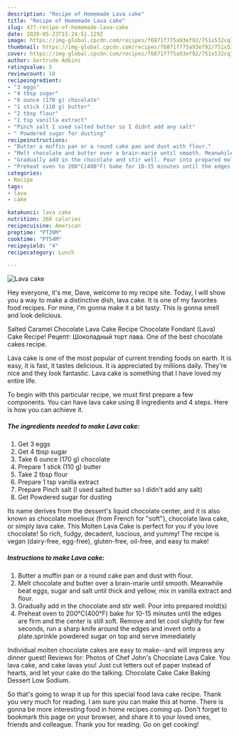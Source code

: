 ```yaml
---
description: "Recipe of Homemade Lava cake"
title: "Recipe of Homemade Lava cake"
slug: 477-recipe-of-homemade-lava-cake
date: 2020-05-23T15:24:51.129Z
image: https://img-global.cpcdn.com/recipes/f6871f775a93ef92/751x532cq70/lava-cake-recipe-main-photo.jpg
thumbnail: https://img-global.cpcdn.com/recipes/f6871f775a93ef92/751x532cq70/lava-cake-recipe-main-photo.jpg
cover: https://img-global.cpcdn.com/recipes/f6871f775a93ef92/751x532cq70/lava-cake-recipe-main-photo.jpg
author: Gertrude Adkins
ratingvalue: 5
reviewcount: 10
recipeingredient:
- "3 eggs"
- "4 tbsp sugar"
- "6 ounce (170 g) chocolate"
- "1 stick (110 g) butter"
- "2 tbsp flour"
- "1 tsp vanilla extract"
- "Pinch salt I used salted butter so I didnt add any salt"
- " Powdered sugar for dusting"
recipeinstructions:
- "Butter a muffin pan or a round cake pan and dust with flour."
- "Melt chocolate and butter over a brain-marie until smooth. Meanwhile beat eggs, sugar and salt until thick and yellow, mix in vanilla extract and flour."
- "Gradually add in the chocolate and stir well. Pour into prepared mold(s)"
- "Preheat oven to 200°C(400°F) bake for 10-15 minutes until the edges are firm and the center is still soft. Remove and let cool slightly for few seconds, run a sharp knife around the edges and invert onto a plate.sprinkle powdered sugar on top and serve immediately"
categories:
- Recipe
tags:
- lava
- cake

katakunci: lava cake 
nutrition: 268 calories
recipecuisine: American
preptime: "PT39M"
cooktime: "PT54M"
recipeyield: "4"
recipecategory: Lunch

---
```



![Lava cake](https://img-global.cpcdn.com/recipes/f6871f775a93ef92/751x532cq70/lava-cake-recipe-main-photo.jpg)

Hey everyone, it's me, Dave, welcome to my recipe site. Today, I will show you a way to make a distinctive dish, lava cake. It is one of my favorites food recipes. For mine, I'm gonna make it a bit tasty. This is gonna smell and look delicious.

Salted Caramel Chocolate Lava Cake Recipe Chocolate Fondant (Lava) Cake Recipe! Рецепт: Шоколадный торт лава. One of the best chocolate cakes recipe.

Lava cake is one of the most popular of current trending foods on earth. It is easy, it is fast, it tastes delicious. It is appreciated by millions daily. They're nice and they look fantastic. Lava cake is something that I have loved my entire life.


To begin with this particular recipe, we must first prepare a few components. You can have lava cake using 8 ingredients and 4 steps. Here is how you can achieve it.

<!--inarticleads1-->

##### The ingredients needed to make Lava cake:

1. Get 3 eggs
1. Get 4 tbsp sugar
1. Take 6 ounce (170 g) chocolate
1. Prepare 1 stick (110 g) butter
1. Take 2 tbsp flour
1. Prepare 1 tsp vanilla extract
1. Prepare Pinch salt (I used salted butter so I didn&#39;t add any salt)
1. Get  Powdered sugar for dusting


Its name derives from the dessert&#39;s liquid chocolate center, and it is also known as chocolate moelleux (from French for &#34;soft&#34;), chocolate lava cake, or simply lava cake. This Molten Lava Cake is perfect for you if you love chocolate! So rich, fudgy, decadent, luscious, and yummy! The recipe is vegan (dairy-free, egg-free), gluten-free, oil-free, and easy to make! 

<!--inarticleads2-->

##### Instructions to make Lava cake:

1. Butter a muffin pan or a round cake pan and dust with flour.
1. Melt chocolate and butter over a brain-marie until smooth. Meanwhile beat eggs, sugar and salt until thick and yellow, mix in vanilla extract and flour.
1. Gradually add in the chocolate and stir well. Pour into prepared mold(s)
1. Preheat oven to 200°C(400°F) bake for 10-15 minutes until the edges are firm and the center is still soft. Remove and let cool slightly for few seconds, run a sharp knife around the edges and invert onto a plate.sprinkle powdered sugar on top and serve immediately


Individual molten chocolate cakes are easy to make--and will impress any dinner guest! Reviews for: Photos of Chef John&#39;s Chocolate Lava Cake. You lava cake, and cake lavas you! Just cut letters out of paper instead of hearts, and let your cake do the talking. Chocolate Cake Cake Baking Dessert Low Sodium. 

So that's going to wrap it up for this special food lava cake recipe. Thank you very much for reading. I am sure you can make this at home. There is gonna be more interesting food in home recipes coming up. Don't forget to bookmark this page on your browser, and share it to your loved ones, friends and colleague. Thank you for reading. Go on get cooking!
